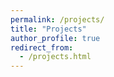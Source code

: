 ```yaml
---
permalink: /projects/
title: "Projects"
author_profile: true
redirect_from: 
  - /projects.html
---
```


